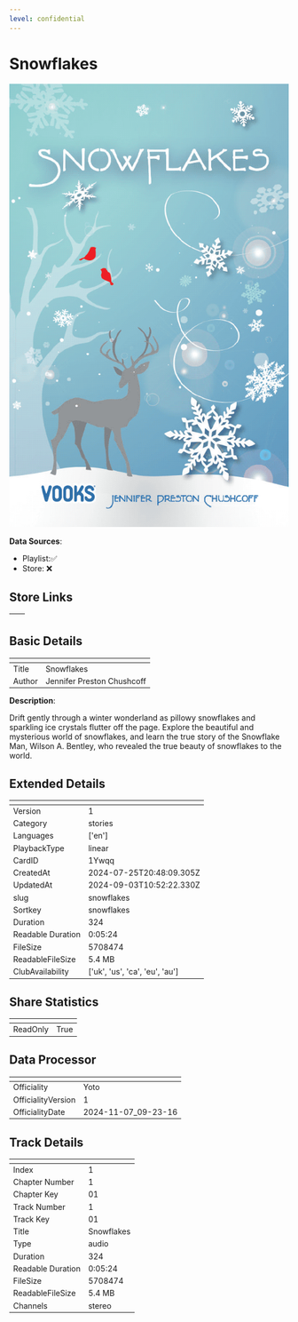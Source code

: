 ```yaml
---
level: confidential
---
```

# Snowflakes

![card_[1Ywqq].png](../../img/cards/card_[1Ywqq].png)

**Data Sources**: 

- Playlist:✅
- Store: ❌


## Store Links

| <!-- --> | <!-- --> |
| - | - |


## Basic Details

| <!-- --> | <!-- --> |
| - | - |
| Title | Snowflakes |
| Author | Jennifer Preston Chushcoff |

**Description**:

Drift gently through a winter wonderland as pillowy snowflakes and sparkling ice crystals flutter off the page. Explore the beautiful and mysterious world of snowflakes, and learn the true story of the Snowflake Man, Wilson A. Bentley, who revealed the true beauty of snowflakes to the world.


## Extended Details

| <!-- --> | <!-- --> |
| - | - |
| Version | 1 |
| Category | stories |
| Languages | ['en'] |
| PlaybackType | linear |
| CardID | 1Ywqq |
| CreatedAt | 2024-07-25T20:48:09.305Z |
| UpdatedAt | 2024-09-03T10:52:22.330Z |
| slug | snowflakes |
| Sortkey | snowflakes |
| Duration | 324 |
| Readable Duration | 0:05:24 |
| FileSize | 5708474 |
| ReadableFileSize | 5.4 MB |
| ClubAvailability | ['uk', 'us', 'ca', 'eu', 'au'] |


## Share Statistics

| <!-- --> | <!-- --> |
| - | - |
| ReadOnly | True |


## Data Processor

| <!-- --> | <!-- --> |
| - | - |
| Officiality | Yoto
| OfficialityVersion | 1
| OfficialityDate | 2024-11-07_09-23-16


## Track Details

| <!-- --> | <!-- --> |
| - | - |
| Index | 1 |
| Chapter Number | 1 |
| Chapter Key | 01 |
| Track Number | 1 |
| Track Key | 01 |
| Title | Snowflakes |
| Type | audio |
| Duration | 324 |
| Readable Duration | 0:05:24 |
| FileSize | 5708474 |
| ReadableFileSize | 5.4 MB |
| Channels | stereo |

